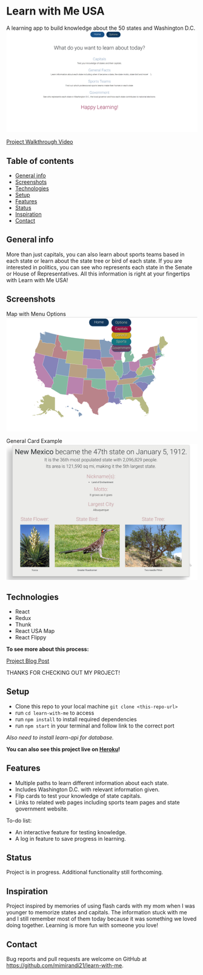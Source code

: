 # Learn with Me USA
A learning app to build knowledge about the 50 states and Washington D.C.
![screenshot](./public/LearnHome.png)

[Project Walkthrough Video](https://drive.google.com/file/d/1Kb65_IWpUE36hncSFFwz8KsaxYWN9eOT/view?usp=sharing)

## Table of contents
* [General info](#general-info)
* [Screenshots](#screenshots)
* [Technologies](#technologies)
* [Setup](#setup)
* [Features](#features)
* [Status](#status)
* [Inspiration](#inspiration)
* [Contact](#contact)

## General info
More than just capitals, you can also learn about sports teams based in each state or learn about the state tree or bird of each state.  If you are interested in politics, you can see who represents each state in the Senate or House of Representatives.  All this information is right at your fingertips with Learn with Me USA!

## Screenshots
Map with Menu Options
![Main screenshot](./public/LearnMain.png)

General Card Example
![Card screenshot](./public/LearnCard.png)

## Technologies
* React
* Redux
* Thunk
* React USA Map
* React Flippy

****To see more about this process:****

[Project Blog Post](https://dev.to/meemeek/going-flippy-for-react-igm)

THANKS FOR CHECKING OUT MY PROJECT!

## Setup
* Clone this repo to your local machine `git clone <this-repo-url>`
* run `cd learn-with-me` to access
* run `npm install` to install required dependencies
* run `npm start` in your terminal and follow link to the correct port

*Also need to install learn-api for database.*

**You can also see this project live on [Heroku](https://learn-with-me-usa.herokuapp.com/)!**

## Features
* Multiple paths to learn different information about each state.
* Includes Washington D.C. with relevant information given.
* Flip cards to test your knowledge of state capitals.
* Links to related web pages including sports team pages and state government website.

To-do list:
* An interactive feature for testing knowledge.
* A log in feature to save progress in learning.

## Status
Project is in progress.  Additional functionality still forthcoming.

## Inspiration
Project inspired by memories of using flash cards with my mom when I was younger to memorize states and capitals.  The information stuck with me and I still remember most of them today because it was something we loved doing together.  Learning is more fun with someone you love!

## Contact
Bug reports and pull requests are welcome on GitHub at https://github.com/mimirandi21/learn-with-me.

